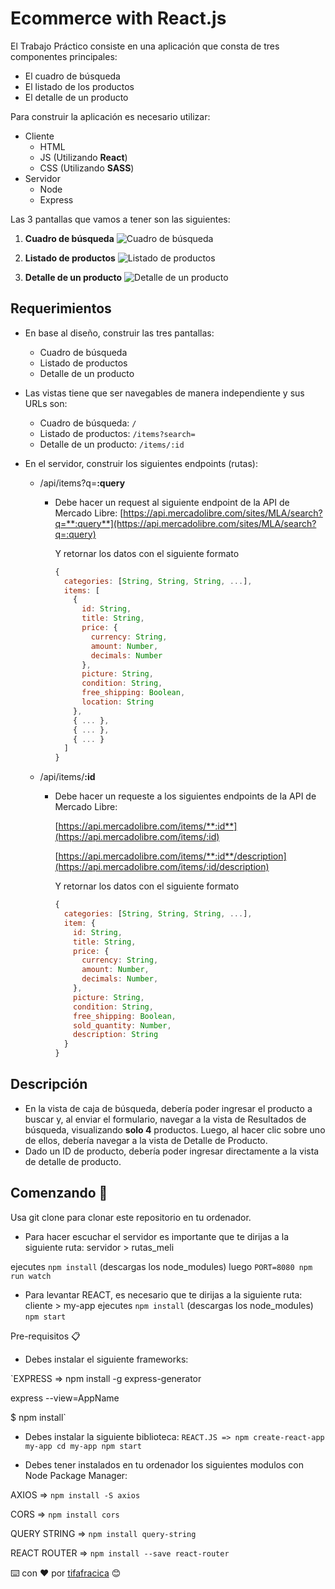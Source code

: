 # Ecommerce with React.js

El Trabajo Práctico consiste en una aplicación que consta de tres componentes principales:
* El cuadro de búsqueda
* El listado de los productos
* El detalle de un producto

Para construir la aplicación es necesario utilizar:
* Cliente
  * HTML
  * JS (Utilizando **React**)
  * CSS (Utilizando **SASS**)
* Servidor
  * Node
  * Express

Las 3 pantallas que vamos a tener son las siguientes:
1. **Cuadro de búsqueda**
![Cuadro de búsqueda](https://file-hwhxygmpvr.now.sh/)

2. **Listado de productos**
![Listado de productos](https://file-kcceuwuheb.now.sh/)

3. **Detalle de un producto**
![Detalle de un producto](https://file-yvkiahaere.now.sh/)


## Requerimientos

* En base al diseño, construir las tres pantallas:
  * Cuadro de búsqueda
  * Listado de productos
  * Detalle de un producto


* Las vistas tiene que ser navegables de manera independiente y sus URLs son:
  * Cuadro de búsqueda: `/`
  * Listado de productos: `/items?search=`
  * Detalle de un producto: `/items/:id`


* En el servidor, construir los siguientes endpoints (rutas):
  * /api/items?q=**:query**
    * Debe hacer un request al siguiente endpoint de la API de Mercado Libre: [https://api.mercadolibre.com/sites/MLA/search?q=**:query**](https://api.mercadolibre.com/sites/MLA/search?q=:query)

      Y retornar los datos con el siguiente formato
      ```js
      {
        categories: [String, String, String, ...],
        items: [
          {
            id: String,
            title: String,
            price: {
              currency: String,
              amount: Number,
              decimals: Number
            },
            picture: String,
            condition: String,
            free_shipping: Boolean,
            location: String
          },
          { ... },
          { ... },
          { ... }
        ]
      }
      ```

  * /api/items/**:id**
    * Debe hacer un requeste a los siguientes endpoints de la API de Mercado Libre:

      [https://api.mercadolibre.com/items/**:id**](https://api.mercadolibre.com/items/:id)

      [https://api.mercadolibre.com/items/**:id**/description](https://api.mercadolibre.com/items/:id/description)

      Y retornar los datos con el siguiente formato
      ```js
      {
        categories: [String, String, String, ...],
        item: {
          id: String,
          title: String,
          price: {
            currency: String,
            amount: Number,
            decimals: Number,
          },
          picture: String,
          condition: String,
          free_shipping: Boolean,
          sold_quantity: Number,
          description: String
        }
      }
      ```

## Descripción

* En la vista de caja de búsqueda, debería poder ingresar el producto a buscar y, al enviar el formulario, navegar a la vista de Resultados de búsqueda, visualizando **solo 4** productos. Luego, al hacer clic sobre uno de ellos, debería navegar a la vista de Detalle de Producto.
* Dado un ID de producto, debería poder ingresar directamente a la vista de detalle de producto.


## Comenzando 🚀
Usa git clone para clonar este repositorio en tu ordenador.

* Para hacer escuchar el servidor es importante que te dirijas a la siguiente ruta:
servidor > rutas_meli 

ejecutes `npm install` (descargas los node_modules)
luego `PORT=8080 npm run watch`

* Para levantar REACT, es necesario que te dirijas a la siguiente ruta:
cliente > my-app 
ejecutes `npm install` (descargas los node_modules)
`npm start`

Pre-requisitos 📋
* Debes instalar el siguiente frameworks:

`EXPRESS => npm install -g express-generator

express --view=AppName

$ npm install`

* Debes instalar la siguiente biblioteca:
`REACT.JS => npm create-react-app my-app
cd my-app
npm start`

* Debes tener instalados en tu ordenador los siguientes modulos con Node Package Manager:

AXIOS => `npm install -S axios`

CORS => `npm install cors`

QUERY STRING => `npm install query-string`

REACT ROUTER => `npm install --save react-router`

⌨️ con ❤️ por [tifafracica](https://github.com/tifafracica) 😊






